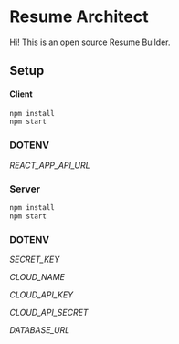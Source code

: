 # Resume Architect

Hi! This is an open source Resume Builder.

## Setup

#### Client

```sh
npm install
npm start
```

### DOTENV

_REACT_APP_API_URL_


### Server

```sh
npm install
npm start
```

### DOTENV

_SECRET_KEY_

_CLOUD_NAME_

_CLOUD_API_KEY_

_CLOUD_API_SECRET_

_DATABASE_URL_

